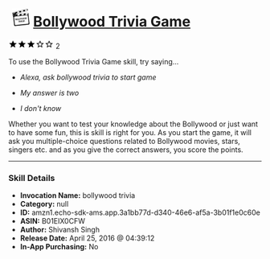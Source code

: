 # &nbsp;<img src="skill_icon" alt="Bollywood Trivia Game icon" width="36"> [Bollywood Trivia Game](http://alexa.amazon.com/#skills/amzn1.echo-sdk-ams.app.3a1bb77d-d340-46e6-af5a-3b01f1e0c60e)
![3 stars](../../images/ic_star_black_18dp_1x.png)![3 stars](../../images/ic_star_black_18dp_1x.png)![3 stars](../../images/ic_star_black_18dp_1x.png)![3 stars](../../images/ic_star_border_black_18dp_1x.png)![3 stars](../../images/ic_star_border_black_18dp_1x.png) 2

To use the Bollywood Trivia Game skill, try saying...

* *Alexa, ask bollywood trivia to start game*

* *My answer is two*

* *I don't know*

Whether you want to test your knowledge about the Bollywood or just want to have some fun, this is skill is right for you. 
As you start the game, it will ask you multiple-choice questions related to Bollywood movies, stars, singers etc. and as you give the correct answers, you score the points.

***

### Skill Details

* **Invocation Name:** bollywood trivia
* **Category:** null
* **ID:** amzn1.echo-sdk-ams.app.3a1bb77d-d340-46e6-af5a-3b01f1e0c60e
* **ASIN:** B01EIX0CFW
* **Author:** Shivansh Singh
* **Release Date:** April 25, 2016 @ 04:39:12
* **In-App Purchasing:** No
